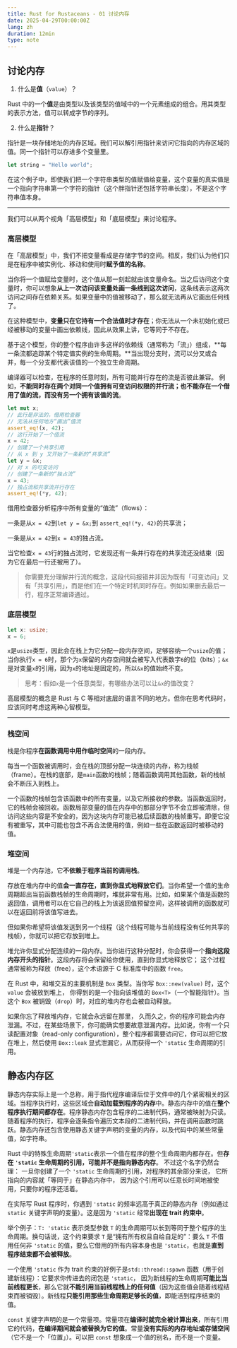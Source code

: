 ```yaml
---
title: Rust for Rustaceans - 01 讨论内存
date: 2025-04-29T00:00:00Z
lang: zh
duration: 12min
type: note
---
```


## 讨论内存

1. 什么是**值**（`value`）？

Rust 中的一个**值**是由类型以及该类型的值域中的一个元素组成的组合。用其类型的表示方法，值可以转成字节的序列。

2. 什么是**指针**？

指针是一块存储地址的内存区域。我们可以解引用指针来访问它指向的内存区域的值。同一个指针可以存进多个变量里。

```rust
let string = "Hello world";
```

在这个例子中，即使我们把一个字符串类型的值赋值给变量，这个变量的真实值是一个指向字符串第一个字符的指针（这个胖指针还包括字符串长度），不是这个字符串值本身。

---

我们可以从两个视角「高层模型」和「底层模型」来讨论程序。

### 高层模型

在「高层模型」中，我们不把变量看成是存储字节的空间。相反，我们认为他们只是在程序中被实例化、移动和使用时**赋予值的名称**。

当你将一个值赋给变量时，这个值从那一刻起就由该变量命名。当之后访问这个变量时，你可以想象**从上一次访问该变量处画一条线到这次访问**，这条线表示这两次访问之间存在依赖关系。如果变量中的值被移动了，那么就无法再从它画出任何线了。

在这种模型中，**变量只在它持有一个合法值时才存在**；你无法从一个未初始化或已经被移动的变量中画出依赖线，因此从效果上讲，它等同于不存在。

基于这个模型，你的整个程序由许多这样的依赖线（通常称为「流」）组成，**每一条流都追踪某个特定值实例的生命周期。**当出现分支时，流可以分叉或合并，每一个分支都代表该值的一个独立生命周期。

编译器可以检查，在程序的任意时刻，所有可能并行存在的流是否彼此兼容。
例如，**不能同时存在两个对同一个值拥有可变访问权限的并行流；也不能存在一个借用了值的流，而没有另一个拥有该值的流**。

```rust
let mut x;
// 此行是非法的，借用检查器
// 无法从任何地方“画出”值流
assert_eq!(x, 42);
// 这行开始了一个值流
x = 42;
// 创建了一个共享引用
// 从 x 到 y 又开始了一条新的“共享流”
let y = &x;
// 对 x 的可变访问
// 创建了一条新的“独占流”
x = 43;
// 独占流和共享流并行存在
assert_eq!(*y, 42);
```

借用检查器分析程序中所有变量的“值流”（flows）：

一条是从`x = 42`到`let y = &x;`到 `assert_eq!(*y, 42)`的共享流；

一条是从`x = 42`到`x = 43`的独占流。

当它检查`x = 43`行的独占流时，它发现还有一条并行存在的共享流还没结束（因为它在最后一行还被用了）。

> 你需要充分理解并行流的概念，这段代码报错并非因为既有「可变访问」又有「共享引用」，而是他们在一个特定时机同时存在。例如如果删去最后一行，程序正常编译通过。

### 底层模型

```rust
let x: usize;
x = 6;
```

`x`是`usize`类型，因此会在栈上为它分配一段内存空间，足够容纳一个`usize`的值；当你执行`x = 6`时，那个为`x`保留的内存空间就会被写入代表数字`6`的位（bits）；`&x`是对变量`x`的引用，因为`x`的地址是固定的，所以`&x`的值始终不变。

> 思考：假如`x`是一个任意类型，有哪些办法可以让`&x`的值改变？

高层模型的概念是 Rust 与 C 等相对底层的语言不同的地方。但你在思考代码时，应该同时考虑这两种心智模型。

---

### 栈空间

栈是你程序**在函数调用中用作临时空间**的一段内存。

每当一个函数被调用时，会在栈的顶部分配一块连续的内存，称为栈帧（frame）。在栈的底部，是`main`函数的栈帧；随着函数调用其他函数，新的栈帧会不断压入到栈上。

一个函数的栈帧包含该函数中的所有变量，以及它所接收的参数。当函数返回时，它的栈帧会被回收。函数局部变量的值在内存中的那部分字节不会立即被清除，但访问这些内容是不安全的，因为这块内存可能已被后续函数的栈帧重写。即便它没有被重写，其中可能也包含不再合法使用的值，例如一些在函数返回时被移动的值。

### 堆空间

堆是一个内存池，它**不依赖于程序当前的调用栈**。

存放在堆内存中的值**会一直存在，直到你显式地释放它们**。当你希望一个值的生命周期超出当前函数栈帧的生命周期时，堆就非常有用。比如，如果某个值是函数的返回值，调用者可以在它自己的栈上为该返回值预留空间，这样被调用的函数就可以在返回前将该值写进去。

但如果你希望将该值发送到另一个线程（这个线程可能与当前线程没有任何共享的栈帧），你就可以把它存放到堆上。

堆允许你显式分配连续的一段内存。当你进行这种分配时，你会获得一个**指向这段内存开头的指针**。这段内存将会保留给你使用，直到你显式地释放它；
这个过程通常被称为释放（free），这个术语源于 C 标准库中的函数 `free`。

在 Rust 中，和堆交互的主要机制是 `Box` 类型。当你写 `Box::new(value)` 时，这个 `value` 会被放到堆上， 你得到的是一个指向该堆值的 `Box<T>`（一个智能指针）。当这个 `Box` 被销毁（`drop`）时，对应的堆内存也会被自动释放。

如果你忘了释放堆内存，它就会永远留在那里，
久而久之，你的程序可能会内存泄漏。不过，在某些场景下，你可能确实想要故意泄漏内存。比如说，你有一个只读配置对象（read-only configuration），整个程序都需要访问它，你可以把它放在堆上，然后使用 `Box::leak` 显式泄漏它，从而获得一个 `'static` 生命周期的引用。

## 静态内存区

静态内存实际上是一个总称，用于指代程序编译后位于文件中的几个紧密相关的区域。当程序执行时，这些区域会**自动加载到程序的内存**中。静态内存中的值在**整个程序执行期间都存在**。程序静态内存包含程序的二进制代码，通常被映射为只读。随着程序的执行，程序会逐条指令遍历文本段的二进制代码，并在调用函数时跳跃。静态内存还包含使用静态关键字声明的变量的内存，以及代码中的某些常量值，如字符串。

Rust 中的特殊生命周期`'static`表示一个值在程序的整个生命周期内都存在。但**存在 `'static` 生命周期的引用，可能并不是指向静态内存**。 不过这个名字仍然合理： 一旦你创建了一个 `'static` 生命周期的引用，对程序的其余部分来说，
它所指向的内容就「等同于」在静态内存中， 因为这个引用可以任意长时间地被使用，只要你的程序还活着。

在实际写 Rust 程序时，你遇到 `'static` 的频率远高于真正的静态内存（例如通过 `static` 关键字声明的变量）。这是因为 `'static` 经常**出现在 trait 约束中**。

举个例子：`T: 'static` 表示类型参数 `T` 的生命周期可以长到等同于整个程序的生命周期。换句话说，这个约束要求 `T` 是“拥有所有权且自给自足的”：要么 `T` 不借用任何非 `'static` 的值，要么它借用的所有内容本身也是 `'static`，也就是**直到程序结束都不会被释放**。

一个使用 `'static` 作为 trait 约束的好例子是`std::thread::spawn` 函数（用于创建新线程）：它要求你传进去的闭包是 `'static`， 因为新线程的生命周期**可能比当前线程更长**，那么它就**不能引用当前线程栈上的任何值**（因为这些值会随着线程结束而被销毁）。新线程**只能引用那些生命周期足够长的值**，即能活到程序结束的值。

`const` 关键字声明的是一个常量项。常量项在**编译时就完全被计算出来**，所有引用它的代码，**在编译期间就会被替换为它的值**。常量**没有实际的内存地址或存储空间**（它不是一个「位置」）。可以把 `const` 想象成一个值的别名，而不是一个变量。
